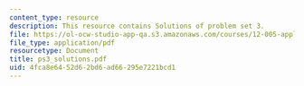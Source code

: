 ```yaml
---
content_type: resource
description: This resource contains Solutions of problem set 3.
file: https://ol-ocw-studio-app-qa.s3.amazonaws.com/courses/12-005-applications-of-continuum-mechanics-to-earth-atmospheric-and-planetary-sciences-spring-2006/4fca8e6452d62bd6ad66295e7221bcd1_ps3_solutions.pdf
file_type: application/pdf
resourcetype: Document
title: ps3_solutions.pdf
uid: 4fca8e64-52d6-2bd6-ad66-295e7221bcd1
---
```

